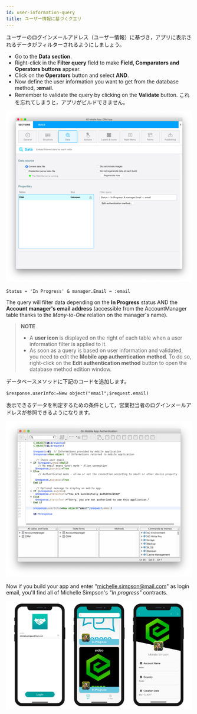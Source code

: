 ```yaml
---
id: user-information-query
title: ユーザー情報に基づくクエリ
---
```


ユーザーのログインメールアドレス（ユーザー情報）に基づき，アプリに表示されるデータがフィルターされるようにしましょう。

* Go to the **Data section**.
* Right-click in the **Filter query** field to make **Field, Comparators and Operators buttons** appear.
* Click on the **Operators** button and select **AND**.
* Now define the user information you want to get from the database method, **:email**.
* Remember to validate the query by clicking on the **Validate** button. これを忘れてしまうと，アプリがビルドできません。

![ユーザー情報に基づくクエリ](img/user-information-query.png)

```4d
Status = 'In Progress' & manager.Email = :email 
```

The query will filter data depending on the **In Progress** status AND the **Account manager's email address** (accessible from the AccountManager table thanks to the *Many-to-One* relation on the manager's name).

> **NOTE**
> 
> * A **user icon** is displayed on the right of each table when a user information filter is applied to it.
> * As soon as a query is based on user information and validated, you need to edit the **Mobile app authentication method**. To do so, right-click on the **Edit authentication method** button to open the database method edition window.

データベースメソッドに下記のコードを追加します。

```4d
$response.userInfo:=New object("email";$request.email)
```

表示できるデータを判定するための条件として，営業担当者のログインメールアドレスが参照できるようになります。

![ユーザー情報に基づくクエリ](img/database-method-user-information-query.png)

Now if you build your app and enter "michelle.simpson@mail.com" as login email, you'll find all of Michelle Simpson's *"In progress"* contracts.

![Final result](img/restricted-queries-final-result.png)




